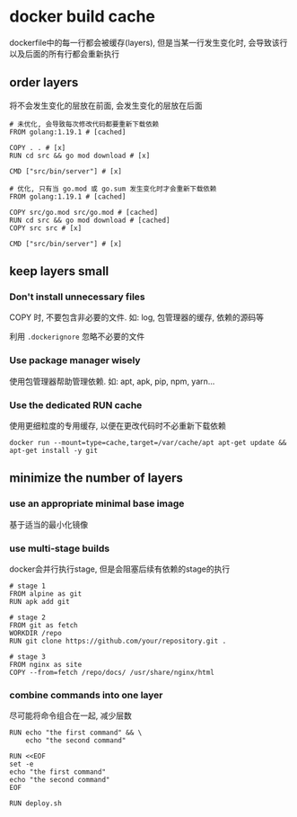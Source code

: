 # docker build cache

dockerfile中的每一行都会被缓存(layers), 但是当某一行发生变化时, 会导致该行以及后面的所有行都会重新执行

## order layers

将不会发生变化的层放在前面, 会发生变化的层放在后面

```docker
# 未优化, 会导致每次修改代码都要重新下载依赖
FROM golang:1.19.1 # [cached]

COPY . . # [x]
RUN cd src && go mod download # [x]

CMD ["src/bin/server"] # [x]
```

```docker
# 优化, 只有当 go.mod 或 go.sum 发生变化时才会重新下载依赖
FROM golang:1.19.1 # [cached]

COPY src/go.mod src/go.mod # [cached]
RUN cd src && go mod download # [cached]
COPY src src # [x]

CMD ["src/bin/server"] # [x]
```

## keep layers small

### Don't install unnecessary files

COPY 时, 不要包含非必要的文件. 如: log, 包管理器的缓存, 依赖的源码等

利用 `.dockerignore` 忽略不必要的文件

### Use package manager wisely

使用包管理器帮助管理依赖. 如: apt, apk, pip, npm, yarn...

### Use the dedicated RUN cache

使用更细粒度的专用缓存, 以便在更改代码时不必重新下载依赖

```docker
docker run --mount=type=cache,target=/var/cache/apt apt-get update && apt-get install -y git
```

## minimize the number of layers

### use an appropriate minimal base image

基于适当的最小化镜像

### use multi-stage builds

docker会并行执行stage, 但是会阻塞后续有依赖的stage的执行  

```docker
# stage 1
FROM alpine as git
RUN apk add git

# stage 2
FROM git as fetch
WORKDIR /repo
RUN git clone https://github.com/your/repository.git .

# stage 3
FROM nginx as site
COPY --from=fetch /repo/docs/ /usr/share/nginx/html
```

### combine commands into one layer

尽可能将命令组合在一起, 减少层数

```docker
RUN echo "the first command" && \
    echo "the second command"
```

```docker
RUN <<EOF
set -e
echo "the first command"
echo "the second command"
EOF
```

```docker
RUN deploy.sh
```

